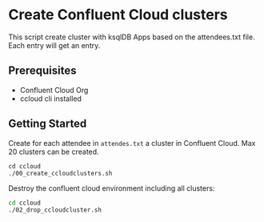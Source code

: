 # Create Confluent Cloud clusters

This script create cluster with ksqlDB Apps based on the attendees.txt file. Each entry will get an entry.
## Prerequisites

* Confluent Cloud Org
* ccloud cli installed

## Getting Started
Create for each attendee in `attendes.txt` a cluster in Confluent Cloud. Max 20 clusters can be created.
```
cd ccloud
./00_create_ccloudclusters.sh
```

Destroy the confluent cloud environment including all clusters:
```bash
cd ccloud
./02_drop_ccloudcluster.sh
```